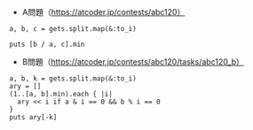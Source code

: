 - A問題（https://atcoder.jp/contests/abc120）

```
a, b, c = gets.split.map(&:to_i)

puts [b / a, c].min
```

- B問題（https://atcoder.jp/contests/abc120/tasks/abc120_b）
```
a, b, k = gets.split.map(&:to_i)
ary = []
(1..[a, b].min).each { |i|
  ary << i if a & i == 0 && b % i == 0
}
puts ary[-k]
```
